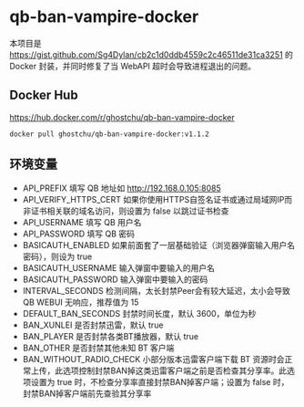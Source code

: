 # qb-ban-vampire-docker

本项目是 https://gist.github.com/Sg4Dylan/cb2c1d0ddb4559c2c46511de31ca3251 的 Docker 封装，并同时修复了当 WebAPI 超时会导致进程退出的问题。

## Docker Hub

https://hub.docker.com/r/ghostchu/qb-ban-vampire-docker

```
docker pull ghostchu/qb-ban-vampire-docker:v1.1.2
```

## 环境变量 

* API_PREFIX 填写 QB 地址如 http://192.168.0.105:8085
* API_VERIFY_HTTPS_CERT 如果你使用HTTPS自签名证书或通过局域网IP而非证书相关联的域名访问，则设置为 false 以跳过证书检查
* API_USERNAME 填写 QB 用户名
* API_PASSWORD 填写 QB 密码
* BASICAUTH_ENABLED 如果前面套了一层基础验证（浏览器弹窗输入用户名密码），则设为 true
* BASICAUTH_USERNAME 输入弹窗中要输入的用户名
* BASICAUTH_PASSWORD 输入弹窗中要输入的密码
* INTERVAL_SECONDS 检测间隔，太长封禁Peer会有较大延迟，太小会导致 QB WEBUI 无响应，推荐值为 15
* DEFAULT_BAN_SECONDS 封禁时间长度，默认 3600，单位为秒
* BAN_XUNLEI 是否封禁迅雷，默认 true
* BAN_PLAYER 是否封禁各类BT播放器，默认 true
* BAN_OTHER 是否封禁其他未知 BT 客户端
* BAN_WITHOUT_RADIO_CHECK 小部分版本迅雷客户端下载 BT 资源时会正常上传，此选项控制封禁BAN掉这类迅雷客户端之前是否检查其分享率。此选项设置为 true 时，不检查分享率直接封禁BAN掉客户端；设置为 false 时，封禁BAN掉客户端前先查验其分享率
